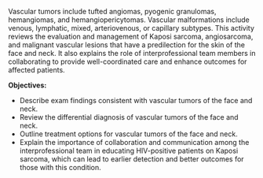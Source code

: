 Vascular tumors include tufted angiomas, pyogenic granulomas, hemangiomas, and hemangiopericytomas. Vascular malformations include venous, lymphatic, mixed, arteriovenous, or capillary subtypes. This activity reviews the evaluation and management of Kaposi sarcoma, angiosarcoma, and malignant vascular lesions that have a predilection for the skin of the face and neck. It also explains the role of interprofessional team members in collaborating to provide well-coordinated care and enhance outcomes for affected patients.

**Objectives:**
- Describe exam findings consistent with vascular tumors of the face and neck.
- Review the differential diagnosis of vascular tumors of the face and neck.
- Outline treatment options for vascular tumors of the face and neck.
- Explain the importance of collaboration and communication among the interprofessional team in educating HIV-positive patients on Kaposi sarcoma, which can lead to earlier detection and better outcomes for those with this condition.